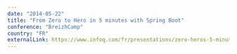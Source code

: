 ```yaml
---
date: "2014-05-22"
title: "From Zero to Hero in 5 minutes with Spring Boot"
conference: "BreizhCamp"
country: "FR"
externalLink: https://www.infoq.com/fr/presentations/zero-heros-5-minutes-spring-boot/
---
```

